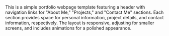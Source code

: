 
This is a simple portfolio webpage template featuring a header with navigation links for "About Me," "Projects," and "Contact Me" sections. 
Each section provides space for personal information, project details, and contact information, respectively.
The layout is responsive, adjusting for smaller screens, and includes animations for a polished appearance.
